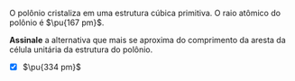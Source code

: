 O polônio cristaliza em uma estrutura cúbica primitiva. O raio atômico do polônio é $\pu{167 pm}$.

**Assinale** a alternativa que mais se aproxima do comprimento da aresta da célula unitária da estrutura do polônio.

- [x] $\pu{334 pm}$

